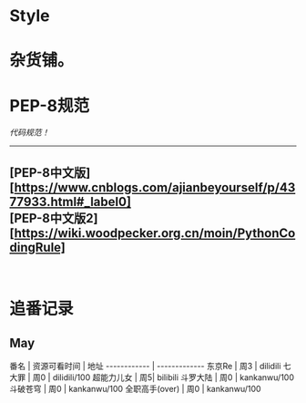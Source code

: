 # Style
#  杂货铺。  
  
    
      
        
          
#  PEP-8规范  

*代码规范！*  

---
[PEP-8中文版]<br>[https://www.cnblogs.com/ajianbeyourself/p/4377933.html#_label0]<br>
[PEP-8中文版2]<br>[https://wiki.woodpecker.org.cn/moin/PythonCodingRule]
---
<br>  
   
     
       
       


# 追番记录
## May
 番名 | 资源可看时间 | 地址
 ------------ | -------------
 东京Re | 周3 | dilidili
 七大罪 | 周0 | dilidili/100
 超能力儿女 | 周5| bilibili
 斗罗大陆 | 周0 | kankanwu/100
 斗破苍穹 | 周0 | kankanwu/100
 全职高手(over) | 周0 | kankanwu/100
